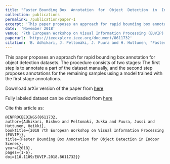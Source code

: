 ```yaml
---
title: "Faster Bounding Box  Annotation  for  Object  Detection  in  Indoor  Scenes "
collection: publications
permalink: /publication/paper-1
excerpt: 'This paper proposes an approach for rapid bounding box annotation for object detection datasets. '
date:  'November 2018'
venue: '7th European Workshop on Visual Information Processing (EUVIP)'
paperurl: 'https://ieeexplore.ieee.org/document/8611732'
citation: 'B. Adhikari, J. Peltomäki, J. Puura and H. Huttunen, "Faster Bounding Box Annotation for Object Detection in Indoor Scenes", 2018 7th European Workshop on Visual Information Processing (EUVIP), 2018, doi: 10.1109/EUVIP.2018.8611732.'
---
```

This paper proposes an approach for rapid bounding box annotation for object detection datasets. The procedure consists of two stages: The first step is to annotate a part of the dataset manually, and the second step proposes annotations for the remaining samples using a model trained with the first stage annotations.

Download arXiv version of the paper from [here](https://arxiv.org/abs/1807.03142)

Fully labeled dataset can be downloaded from [here](https://sites.google.com/view/bishwoadhikari/home)


Cite this article as:

```
@INPROCEEDINGS{8611732,  
author={Adhikari, Bishwo and Peltomaki, Jukka and Puura, Jussi and Huttunen, Heikki},  
booktitle={2018 7th European Workshop on Visual Information Processing (EUVIP)},   
title={Faster Bounding Box Annotation for Object Detection in Indoor Scenes},   
year={2018},  
pages={1-6},  
doi={10.1109/EUVIP.2018.8611732}}
```

